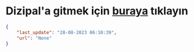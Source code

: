 # Dizipal'a gitmek için [buraya](None) tıklayın
    
```json
{
    "last_update": "28-08-2023 06:10:39",
    "url": "None"
}
```